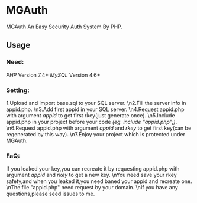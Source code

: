 # MGAuth
MGAuth An Easy Security Auth System By PHP.

## Usage 
### Need:
*PHP* Version 7.4+ *MySQL* Version 4.6+
### Setting:
1.Upload and import base.sql to your SQL server.
\n2.Fill the server info in appid.php.
\n3.Add first appid in your SQL server.
\n4.Request appid.php with argument *appid* to get first rkey(just generate once).
\n5.Include appid.php in your project before your code *(eg. include "appid.php";)*.
\n6.Request appid.php with argument *appid* and *rkey* to get first key(can be regenerated by this way).
\n7.Enjoy your project which is protected under MGAuth.
### FaQ:
If you leaked your key,you can recreate it by requesting appid.php with argument *appid* and *rkey* to get a  new key.
\nYou need save your rkey safety,and when you leaked it,you need baned your appid and recreate one.
\nThe file "appid.php" need request by your domain.
\nIf you have any questions,please seed issues to me.

